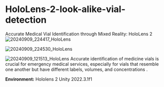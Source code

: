 # HoloLens-2-look-alike-vial-detection
Accurate Medical Vial Identification through Mixed Reality: HoloLens 2 
![20240909_224417_HoloLens](https://github.com/user-attachments/assets/b4920845-ee08-4abb-8540-84caea2ba0b0)

![20240909_224530_HoloLens](https://github.com/user-attachments/assets/770cf21a-b7d9-4d43-b900-9d3e85695e4e)


![20240909_121513_HoloLens](https://github.com/user-attachments/assets/8a2e04bf-3587-478e-b0aa-01c712918296)
Accurate identification of medicine vials is crucial for emergency medical services, especially for vials that resemble one another but have different labels, volumes, and concentrations  .



**Environment:**
Hololens 2
Unity 2022.3.1f1
